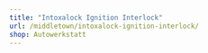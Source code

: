 ```yaml
---
title: "Intoxalock Ignition Interlock"
url: /middletown/intoxalock-ignition-interlock/
shop: Autowerkstatt
---
```

